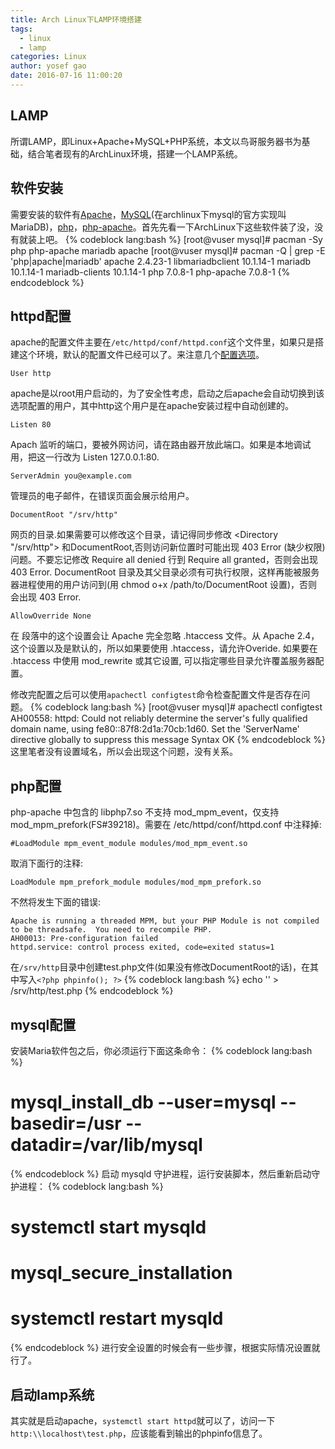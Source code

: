 ```yaml
---
title: Arch Linux下LAMP环境搭建
tags:
  - linux
  - lamp
categories: Linux
author: yosef gao
date: 2016-07-16 11:00:20
---
```



LAMP
--------
所谓LAMP，即Linux+Apache+MySQL+PHP系统，本文以鸟哥服务器书为基础，结合笔者现有的ArchLinux环境，搭建一个LAMP系统。

<!--more-->

软件安装
---------
需要安装的软件有[Apache](https://wiki.archlinux.org/index.php/Apache_HTTP_Server)，[MySQL](https://wiki.archlinux.org/index.php/MySQL)(在archlinux下mysql的官方实现叫MariaDB)，[php](https://wiki.archlinux.org/index.php/PHP)，[php-apache](https://wiki.archlinux.org/index.php/Apache_HTTP_Server#Extensions)。首先先看一下ArchLinux下这些软件装了没，没有就装上吧。
{% codeblock lang:bash %}
[root@vuser mysql]# pacman -Sy php php-apache mariadb apache
[root@vuser mysql]# pacman -Q | grep -E 'php|apache|mariadb'
apache 2.4.23-1
libmariadbclient 10.1.14-1
mariadb 10.1.14-1
mariadb-clients 10.1.14-1
php 7.0.8-1
php-apache 7.0.8-1
{% endcodeblock %}

httpd配置
---------
apache的配置文件主要在`/etc/httpd/conf/httpd.conf`这个文件里，如果只是搭建这个环境，默认的配置文件已经可以了。来注意几个[配置选项](https://wiki.archlinux.org/index.php/Apache_HTTP_Server#Configuration)。
```
User http
```
apache是以root用户启动的，为了安全性考虑，启动之后apache会自动切换到该选项配置的用户，其中http这个用户是在apache安装过程中自动创建的。
```
Listen 80
```
Apach 监听的端口，要被外网访问，请在路由器开放此端口。如果是本地调试用，把这一行改为 Listen 127.0.0.1:80.
```
ServerAdmin you@example.com
```
管理员的电子邮件，在错误页面会展示给用户。
```
DocumentRoot "/srv/http"
```
网页的目录.如果需要可以修改这个目录，请记得同步修改 <Directory "/srv/http"> 和DocumentRoot,否则访问新位置时可能出现 403 Error (缺少权限)问题。不要忘记修改 Require all denied 行到 Require all granted，否则会出现 403 Error. DocumentRoot 目录及其父目录必须有可执行权限，这样再能被服务器进程使用的用户访问到(用 chmod o+x /path/to/DocumentRoot 设置)，否则会出现 403 Error.
```
AllowOverride None
```
在 <Directory> 段落中的这个设置会让 Apache 完全忽略 .htaccess 文件。从 Apache 2.4，这个设置以及是默认的，所以如果要使用 .htaccess，请允许Overide. 如果要在 .htaccess 中使用 mod_rewrite 或其它设置, 可以指定哪些目录允许覆盖服务器配置。

修改完配置之后可以使用`apachectl configtest`命令检查配置文件是否存在问题。
{% codeblock lang:bash %}
[root@vuser mysql]# apachectl configtest
AH00558: httpd: Could not reliably determine the server's fully qualified domain name, using fe80::87f8:2d1a:70cb:1d60. Set the 'ServerName' directive globally to suppress this message
Syntax OK
{% endcodeblock %}
这里笔者没有设置域名，所以会出现这个问题，没有关系。

php配置
-------
php-apache 中包含的 libphp7.so 不支持 mod_mpm_event，仅支持 mod_mpm_prefork(FS#39218)。需要在 /etc/httpd/conf/httpd.conf 中注释掉:
```
#LoadModule mpm_event_module modules/mod_mpm_event.so
```
取消下面行的注释:
```
LoadModule mpm_prefork_module modules/mod_mpm_prefork.so
```
不然将发生下面的错误:
```
Apache is running a threaded MPM, but your PHP Module is not compiled to be threadsafe.  You need to recompile PHP.
AH00013: Pre-configuration failed
httpd.service: control process exited, code=exited status=1
```

在`/srv/http`目录中创建test.php文件(如果没有修改DocumentRoot的话)，在其中写入`<?php phpinfo(); ?>`
{% codeblock lang:bash %}
echo '<?php phpinfo(); ?>' > /srv/http/test.php
{% endcodeblock %}

mysql配置
------------
安装Maria软件包之后，你必须运行下面这条命令：
{% codeblock lang:bash %}
# mysql_install_db --user=mysql --basedir=/usr --datadir=/var/lib/mysql
{% endcodeblock %}
启动 mysqld 守护进程，运行安装脚本，然后重新启动守护进程：
{% codeblock lang:bash %}
# systemctl start mysqld
# mysql_secure_installation
# systemctl restart mysqld
{% endcodeblock %}
进行安全设置的时候会有一些步骤，根据实际情况设置就行了。

启动lamp系统
-----------
其实就是启动apache，`systemctl start httpd`就可以了，访问一下`http:\\localhost\test.php`，应该能看到输出的phpinfo信息了。
